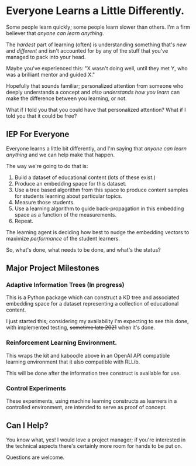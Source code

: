 # Everyone Learns a Little Differently.

Some people learn quickly; some people learn slower than others. I'm a firm believer that *anyone can learn anything*.

The *hardest* part of learning (often) is understanding something that's *new* and *different* and isn't accounted for by any of the stuff that you've managed to pack into your head.

Maybe you've experienced this: "X wasn't doing well, until they met Y, who was a brilliant mentor and guided X."

Hopefully that sounds familiar; personalized attention from someone who deeply understands a concept and *also understands how you learn* can make the difference between you learning, or not.

What if I told you that you could have that personalized attention? What if I told you that it could be free?

## IEP For Everyone

Everyone learns a little bit differently, and I'm saying that *anyone can learn anything* and we can help make that happen.

The way we're going to do that is:

1. Build a dataset of educational content (lots of these exist.)
2. Produce an embedding space for this dataset.
3. Use a tree based algorithm from this space to produce content samples for students learning about particular topics.
4. Measure those students.
5. Use a learning algorithm to guide back-propagation in this embedding space as a function of the measurements.
6. Repeat.

The learning agent is deciding how best to nudge the embedding vectors to maximize *performance* of the student learners.

So, what's done, what needs to be done, and what's the status?

## Major Project Milestones

### Adaptive Information Trees (In progress)

This is a Python package which can construct a KD tree and associated embedding space for a dataset representing a collection of educational content.

I just started this; considering my availability I'm expecting to see this done, with implemented testing, ~~sometime late 2021~~ when it's done.

### Reinforcement Learning Environment.

This wraps the kit and kaboodle above in an OpenAI API compatible learning environment that it also compatible with RLLib.

This will be done after the information tree construct is available for use.

### Control Experiments

These experiments, using machine learning constructs as learners in a controlled environment, are intended to serve as proof of concept.

## Can I Help?

You know what, yes! I would love a project manager; if you're interested in the technical aspects there's certainly more room for hands to be put on.

Questions are welcome.
